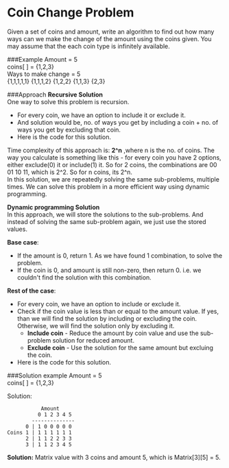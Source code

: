 # Coin Change Problem
Given a set of coins and amount, write an algorithm to find out how many ways can we make the change of the amount using the coins given. You may assume that the each coin type is infinitely available.

###Example
Amount = 5  
coins[ ] = {1,2,3}  
Ways to make change = 5  
{1,1,1,1,1} {1,1,1,2} {1,2,2} {1,1,3} {2,3}  

###Approach
**Recursive Solution**  
One way to solve this problem is recursion.
- For every coin, we have an option to include it or exclude it.  
- And solution would be, no. of ways you get by including a coin + no. of ways you get by excluding that coin.  
- Here is the code for this solution.

Time complexity of this approach is: **2^n** ,where n is the no. of coins. The way you calculate is something like this - for every coin you have 2 options, either exclude(0) it or include(1) it. So for 2 coins, the combinations are 00 01 10 11, which is 2^2. So for n coins, its 2^n.  
In this solution, we are repeatedly solving the same sub-problems, multiple times. We can solve this problem in a more efficient way using dynamic programming.  

**Dynamic programming Solution**  
In this approach, we will store the solutions to the sub-problems. And instead of solving the same sub-problem again, we just use the stored values.  

**Base case**:  
- If the amount is 0, return 1. As we have found 1 combination, to solve the problem.
- If the coin is 0, and amount is still non-zero, then return 0. i.e. we couldn't find the solution with this combination.  

**Rest of the case**:  
- For every coin, we have an option to include or exclude it.  
- Check if the coin value is less than or equal to the amount value. If yes, than we will find the solution by including or excluding the coin. Otherwise, we will find the solution only by excluding it.  
  - **Include coin** - Reduce the amount by coin value and use the sub-problem solution for reduced amount.  
  - **Exclude coin** - Use the solution for the same amount but excluing the coin.  
- Here is the code for this solution.  

###Solution example
Amount = 5  
coins[ ] = {1,2,3}

Solution:  
```
           Amount
          0 1 2 3 4 5
        --------------
      0 | 1 0 0 0 0 0
Coins 1 | 1 1 1 1 1 1
      2 | 1 1 2 2 3 3
      3 | 1 1 2 3 4 5
```
**Solution:** Matrix value with 3 coins and amount 5, which is Matrix[3][5] = 5.
